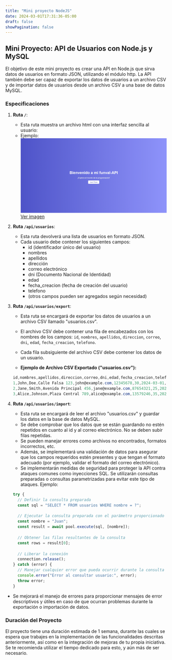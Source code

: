 ```yaml
---
title: "Mini proyecto NodeJS"
date: 2024-03-01T17:31:36-05:00
draft: false
showPagination: false
---
```


## Mini Proyecto: API de Usuarios con Node.js y MySQL

El objetivo de este mini proyecto es crear una API en Node.js que sirva datos de usuarios en formato JSON, utilizando el módulo http. La API también debe ser capaz de exportar los datos de usuarios a un archivo CSV y de importar datos de usuarios desde un archivo CSV a una base de datos MySQL.

### Especificaciones

1. **Ruta `/`**:

   - Esta ruta muestra un archivo html con una interfaz sencilla al usuario:
   - Ejemplo:
     ![alt text](image.png)
     [Ver imagen](image.png)

2. **Ruta `/api/usuarios`**:

   - Esta ruta devolverá una lista de usuarios en formato JSON.
   - Cada usuario debe contener los siguientes campos:
     - id (identificador único del usuario)
     - nombres
     - apellidos
     - dirección
     - correo electrónico
     - dni (Documento Nacional de Identidad)
     - edad
     - fecha_creacion (fecha de creación del usuario)
     - telefono
     - (otros campos pueden ser agregados según necesidad)

3. **Ruta `/api/usuarios/export`**:

   - Esta ruta se encargará de exportar los datos de usuarios a un archivo CSV llamado "usuarios.csv".
   - El archivo CSV debe contener una fila de encabezados con los nombres de los campos: `id`, `nombres`, `apellidos`, `direccion`, `correo`, `dni`, `edad`, `fecha_creacion`, `telefono`.
   - Cada fila subsiguiente del archivo CSV debe contener los datos de un usuario.

   - **Ejemplo de Archivo CSV Exportado ("usuarios.csv"):**

   ```cs
   id,nombres,apellidos,direccion,correo,dni,edad,fecha_creacion,telefono
   1,John,Doe,Calle Falsa 123,john@example.com,12345678,30,2024-03-01,123-456-7890
   2,Jane,Smith,Avenida Principal 456,jane@example.com,87654321,25,2024-03-01,987-654-3210
   3,Alice,Johnson,Plaza Central 789,alice@example.com,13579246,35,2024-03-01,456-789-0123
   ```

4. **Ruta `/api/usuarios/import`**:

   - Esta ruta se encargará de leer el archivo "usuarios.csv" y guardar los datos en la base de datos MySQL.
   - Se debe comprobar que los datos que se están guardando no estén repetidos en cuanto al id y al correo electrónico. No se deben subir filas repetidas.
   - Se pueden manejar errores como archivos no encontrados, formatos incorrectos, etc.
   - Además, se implementará una validación de datos para asegurar que los campos requeridos estén presentes y que tengan el formato adecuado (por ejemplo, validar el formato del correo electrónico).
   - Se implementarán medidas de seguridad para proteger la API contra ataques comunes como inyecciones SQL. Se utilizarán consultas preparadas o consultas parametrizadas para evitar este tipo de ataques. Ejemplo:

   ```js
   try {
     // Definir la consulta preparada
     const sql = "SELECT * FROM usuarios WHERE nombre = ?";

     // Ejecutar la consulta preparada con el parámetro proporcionado
     const nombre = "Juan";
     const result = await pool.execute(sql, [nombre]);

     // Obtener las filas resultantes de la consulta
     const rows = result[0];

     // Liberar la conexión
     connection.release();
   } catch (error) {
     // Manejar cualquier error que pueda ocurrir durante la consulta
     console.error("Error al consultar usuario:", error);
     throw error;
   }
   ```

- Se mejorará el manejo de errores para proporcionar mensajes de error descriptivos y útiles en caso de que ocurran problemas durante la exportación o importación de datos.

### Duración del Proyecto

El proyecto tiene una duración estimada de 1 semana, durante las cuales se espera que trabajes en la implementación de las funcionalidades descritas anteriormente, así como en la integración de mejoras de tu propia iniciativa. Se te recomienda utilizar el tiempo dedicado para esto, y aún más de ser necesario.
